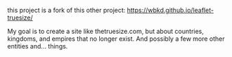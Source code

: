 this project is a fork of this other project: https://wbkd.github.io/leaflet-truesize/

My goal is to create a site like thetruesize.com, but about countries, kingdoms, and empires that no longer exist. And possibly a few more other entities and... things.

